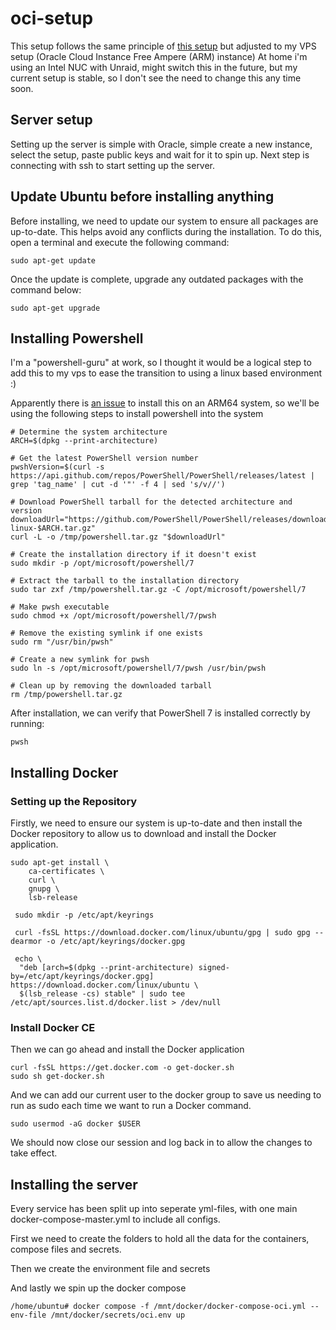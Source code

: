 # oci-setup
This setup follows the same principle of [this setup](https://www.simplehomelab.com/docker-media-server-2024/) but adjusted to my VPS setup (Oracle Cloud Instance Free Ampere (ARM) instance)
At home i'm using an Intel NUC with Unraid, might switch this in the future, but my current setup is stable, so I don't see the need to change this any time soon.

## Server setup
Setting up the server is simple with Oracle, simple create a new instance, select the setup, paste public keys and wait for it to spin up.
Next step is connecting with ssh to start setting up the server.

## Update Ubuntu before installing anything
Before installing, we need to update our system to ensure all packages are up-to-date. This helps avoid any conflicts during the installation. To do this, open a terminal and execute the following command:
```
sudo apt-get update
```
Once the update is complete, upgrade any outdated packages with the command below:
```
sudo apt-get upgrade
```

## Installing Powershell
I'm a "powershell-guru" at work, so I thought it would be a logical step to add this to my vps to ease the transition to using a linux based environment :)

Apparently there is [an issue](https://mikefrobbins.com/2024/09/26/how-to-install-powershell-7-and-essential-tools-on-linux/) to install this on an ARM64 system, so we'll be using the following steps to install powershell into the system

```
# Determine the system architecture
ARCH=$(dpkg --print-architecture)

# Get the latest PowerShell version number
pwshVersion=$(curl -s https://api.github.com/repos/PowerShell/PowerShell/releases/latest | grep 'tag_name' | cut -d '"' -f 4 | sed 's/v//')

# Download PowerShell tarball for the detected architecture and version
downloadUrl="https://github.com/PowerShell/PowerShell/releases/download/v$pwshVersion/powershell-$pwshVersion-linux-$ARCH.tar.gz"
curl -L -o /tmp/powershell.tar.gz "$downloadUrl"

# Create the installation directory if it doesn't exist
sudo mkdir -p /opt/microsoft/powershell/7

# Extract the tarball to the installation directory
sudo tar zxf /tmp/powershell.tar.gz -C /opt/microsoft/powershell/7

# Make pwsh executable
sudo chmod +x /opt/microsoft/powershell/7/pwsh

# Remove the existing symlink if one exists
sudo rm "/usr/bin/pwsh"

# Create a new symlink for pwsh
sudo ln -s /opt/microsoft/powershell/7/pwsh /usr/bin/pwsh

# Clean up by removing the downloaded tarball
rm /tmp/powershell.tar.gz
```

After installation, we can verify that PowerShell 7 is installed correctly by running:
```
pwsh
```

## Installing Docker
### Setting up the Repository
Firstly, we need to ensure our system is up-to-date and then install the Docker repository to allow us to download and install the Docker application.


```
sudo apt-get install \
    ca-certificates \
    curl \
    gnupg \
    lsb-release
```

```
 sudo mkdir -p /etc/apt/keyrings
```

```
 curl -fsSL https://download.docker.com/linux/ubuntu/gpg | sudo gpg --dearmor -o /etc/apt/keyrings/docker.gpg
```

```
 echo \
  "deb [arch=$(dpkg --print-architecture) signed-by=/etc/apt/keyrings/docker.gpg] https://download.docker.com/linux/ubuntu \
  $(lsb_release -cs) stable" | sudo tee /etc/apt/sources.list.d/docker.list > /dev/null
```

### Install Docker CE
Then we can go ahead and install the Docker application

```
curl -fsSL https://get.docker.com -o get-docker.sh
sudo sh get-docker.sh
```
And we can add our current user to the docker group to save us needing to run as sudo each time we want to run a Docker command.

```
sudo usermod -aG docker $USER
```

We should now close our session and log back in to allow the changes to take effect.

## Installing the server
Every service has been split up into seperate yml-files, with one main docker-compose-master.yml to include all configs.

First we need to create the folders to hold all the data for the containers, compose files and secrets.

Then we create the environment file and secrets

And lastly we spin up the docker compose
```
/home/ubuntu# docker compose -f /mnt/docker/docker-compose-oci.yml --env-file /mnt/docker/secrets/oci.env up
```